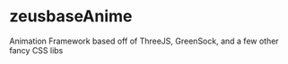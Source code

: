# zeusbaseAnime
Animation Framework based off of ThreeJS, GreenSock, and a few other fancy CSS libs
